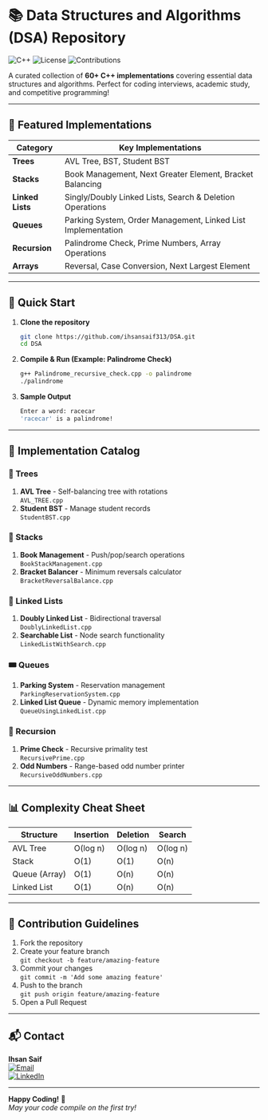 # 📚 Data Structures and Algorithms (DSA) Repository

![C++](https://img.shields.io/badge/C++-Solutions-blue?logo=c%2B%2B&style=for-the-badge)
![License](https://img.shields.io/badge/License-MIT-green?style=for-the-badge)
![Contributions](https://img.shields.io/badge/Contributions-Welcome-brightgreen?style=for-the-badge)

A curated collection of **60+ C++ implementations** covering essential data structures and algorithms. Perfect for coding interviews, academic study, and competitive programming!

---

## 🌟 Featured Implementations

| Category              | Key Implementations                                                                 |
|-----------------------|-------------------------------------------------------------------------------------|
| **Trees**             | AVL Tree, BST, Student BST                                                          |
| **Stacks**            | Book Management, Next Greater Element, Bracket Balancing                           |
| **Linked Lists**      | Singly/Doubly Linked Lists, Search & Deletion Operations                           |
| **Queues**            | Parking System, Order Management, Linked List Implementation                       |
| **Recursion**         | Palindrome Check, Prime Numbers, Array Operations                                  |
| **Arrays**            | Reversal, Case Conversion, Next Largest Element                                    |

---

## 🚀 Quick Start

1. **Clone the repository**
   ```bash
   git clone https://github.com/ihsansaif313/DSA.git
   cd DSA
   ```
2. **Compile & Run (Example: Palindrome Check)**
   ```bash
   g++ Palindrome_recursive_check.cpp -o palindrome
   ./palindrome
   ```
3. **Sample Output**
   ```bash
   Enter a word: racecar
   'racecar' is a palindrome!
   ```
---
## 📂 Implementation Catalog

### 🌳 Trees
1. **AVL Tree** - Self-balancing tree with rotations  
   `AVL_TREE.cpp`
2. **Student BST** - Manage student records  
   `StudentBST.cpp`

### 🧱 Stacks
1. **Book Management** - Push/pop/search operations  
   `BookStackManagement.cpp`
2. **Bracket Balancer** - Minimum reversals calculator  
   `BracketReversalBalance.cpp`

### 🔗 Linked Lists
1. **Doubly Linked List** - Bidirectional traversal  
   `DoublyLinkedList.cpp`
2. **Searchable List** - Node search functionality  
   `LinkedListWithSearch.cpp`

### 🎟️ Queues
1. **Parking System** - Reservation management  
   `ParkingReservationSystem.cpp`
2. **Linked List Queue** - Dynamic memory implementation  
   `QueueUsingLinkedList.cpp`

### 🔄 Recursion
1. **Prime Check** - Recursive primality test  
   `RecursivePrime.cpp`
2. **Odd Numbers** - Range-based odd number printer  
   `RecursiveOddNumbers.cpp`

---

## 📊 Complexity Cheat Sheet

| Structure         | Insertion | Deletion | Search  |
|-------------------|-----------|----------|---------|
| AVL Tree          | O(log n)  | O(log n) | O(log n)|
| Stack             | O(1)      | O(1)     | O(n)    |
| Queue (Array)     | O(1)      | O(n)     | O(n)    |
| Linked List       | O(1)      | O(n)     | O(n)    |

---

## 🤝 Contribution Guidelines

1. Fork the repository
2. Create your feature branch  
   `git checkout -b feature/amazing-feature`
3. Commit your changes  
   `git commit -m 'Add some amazing feature'`
4. Push to the branch  
   `git push origin feature/amazing-feature`
5. Open a Pull Request

---

## 📬 Contact

**Ihsan Saif**  
[![Email](https://img.shields.io/badge/Email-ihsansaifedwardion%40gmail.com-red?logo=gmail)](mailto:ihsansaifedwardion@gmail.com)  
[![LinkedIn](https://img.shields.io/badge/LinkedIn-Connect-blue?logo=linkedin)](https://linkedin.com/in/its-saif-products)

---

**Happy Coding!** 🎉  
*May your code compile on the first try!*
   
